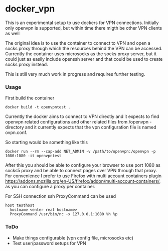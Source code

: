 # docker_vpn

This is an experimental setup to use dockers for VPN connections. 
Initially only openvpn is supported, but within time there migth be other VPN clients as well

The original idea is to use the container to connect to VPN and open a socks proxy through which
the resources behind the VPN can be accessed. Currently the container uses microsocks as the socks
proxy server, but it could just as easily include openssh server and that could be used to create
socks proxy instead.

This is still very much work in progress and requires further testing.

### Usage

First build the container

```
docker build -t openvpntest .
``` 

Currently the docker aims to connect to VPN directly and it expects to find openvpn related configurations
and other related files from /openvpn -directory and it currently expects that the vpn configuration file is
named ovpn.conf.

So starting would be something like this

```
docker run --rm --cap-add NET_ADMIN -v /path/to/openvpn:/openvpn -p 1080:1080 -it openvpntest
``` 

After this you should be able to configure your browser to use port 1080 as socks5 proxy and be able to
connect pages over VPN through that proxy. For convenience I prefer to use Firefox with multi account containers
plugin https://addons.mozilla.org/en-US/firefox/addon/multi-account-containers/, as you can configure a proxy
per container.

For SSH connection ssh ProxyCommand can be used

```
host testhost
  hostname <enter real hostname>
  ProxyCommand /usr/bin/nc -x 127.0.0.1:1080 %h %p
```

### ToDo

* Make things configurable (vpn config file, microsocks etc)
* Test user/password setups for VPN
